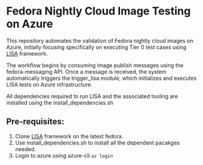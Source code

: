 # Fedora Nightly Cloud Image Testing on Azure
This repository automates the validation of Fedora nightly cloud images on Azure, initially focusing specifically on executing Tier 0 test cases using [LISA](https://github.com/microsoft/lisa) framework.

The workflow begins by consuming image publish messages using the fedora-messaging API. Once a message is received, the system automatically triggers the trigger_lisa module, which initializes and executes LISA tests on Azure infrastructure.

All dependencies required to run LISA and the associated tooling are installed using the install_dependencies.sh



## Pre-requisites:

1. Clone [LISA](https://github.com/microsoft/lisa) framework on the latest fedora.
2. Use install_dependencies.sh to install all the dependent pacakges needed.
3. Login to azure using azure-cli
   `az login `

